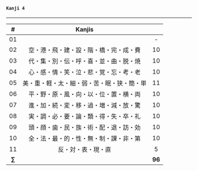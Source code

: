 #### ```Kanji 4```
---

| # | Kanjis |  |
|:---:|:---:|:---:|
| 01 |  | - |
| 02 | 空・港・飛・建・設・階・橋・完・成・費 | 10 |
| 03 | 代・集・別・伝・呼・喜・並・曲・脱・焼 | 10 |
| 04 | 心・感・情・笑・泣・悲・覚・忘・考・老 | 10 |
| 05 | 美・重・軽・太・細・弱・苦・眠・狭・簡・単 | 11 |
| 06 | 平・野・原・風・向・以・位・置・横・両 | 10 |
| 07 | 進・加・続・変・移・過・増・減・放・驚 | 10 |
| 08 | 実・調・必・要・論・類・得・失・卒・礼 | 10 |
| 09 | 頭・顔・歯・民・族・術・配・退・訪・効 | 10 |
| 10 | 全・法・最・的・性・無・制・課・非・第 | 10 |
| 11 | 反・対・表・現・直 | 5 |
| **$\sum$** |   | **96** |